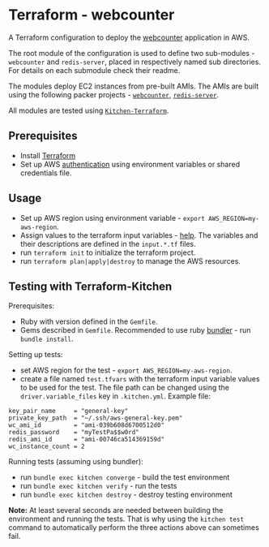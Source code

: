 # Terraform - webcounter

A Terraform configuration to deploy the [webcounter](https://github.com/slavrd/go-redis-counter/tree/master/webcounter) application in AWS.

The root module of the configuration is used to define two sub-modules - `webcounter` and `redis-server`, placed in respectively named sub directories. For details on each submodule check their readme.

The modules deploy EC2 instances from pre-built AMIs. The AMIs are built using the following packer projects - [`webcounter`](https://github.com/slavrd/packer-go-redis-counter-aws), [`redis-server`](https://github.com/slavrd/packer-aws-redis64).

All modules are tested using [`Kitchen-Terraform`](https://newcontext-oss.github.io/kitchen-terraform/).

## Prerequisites

* Install [Terraform](https://www.terraform.io/downloads.html)
* Set up AWS [authentication](https://www.terraform.io/docs/providers/aws/index.html#authentication) using environment variables or shared credentials file.

## Usage

* Set up AWS region using environment variable - `export AWS_REGION=my-aws-region`.
* Assign values to the terraform input variables - [help](https://www.terraform.io/docs/configuration/variables.html#assigning-values-to-root-module-variables). The variables and their descriptions are defined in the `input.*.tf` files.
* run `terraform init` to initialize the terraform project.
* run `terraform plan|apply|destroy` to manage the AWS resources.

## Testing with Terraform-Kitchen

Prerequisites:

* Ruby with version defined in the `Gemfile`.
* Gems described in `Gemfile`. Recommended to use ruby [bundler](https://bundler.io/) - run `bundle install`.

Setting up tests:

* set AWS region for the test - `export AWS_REGION=my-aws-region`.
* create a file named `test.tfvars` with the terraform input variable values to be used for the test. The file path can be changed using the `driver.variable_files` key in `.kitchen.yml`. Example file:

```HCL
key_pair_name     = "general-key"
private_key_path  = "~/.ssh/aws-general-key.pem"
wc_ami_id         = "ami-039b608d6700512d0"
redis_password    = "myTestPa$$w0rd"
redis_ami_id      = "ami-00746ca514369159d"
wc_instance_count = 2
```

Running tests (assuming using bundler):

* run `bundle exec kitchen converge` - build the test environment
* run `bundle exec kitchen verify` - run the tests
* run `bundle exec kitchen destroy` - destroy testing environment

**Note:** At least several seconds are needed between building the environment and running the tests. That is why using the `kitchen test` command to automatically perform the three actions above can sometimes fail.